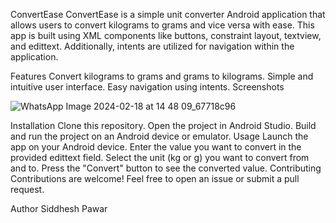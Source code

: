 ConvertEase
ConvertEase is a simple unit converter Android application that allows users to convert kilograms to grams and vice versa with ease. This app is built using XML components like buttons, constraint layout, textview, and edittext. Additionally, intents are utilized for navigation within the application.

Features
Convert kilograms to grams and grams to kilograms.
Simple and intuitive user interface.
Easy navigation using intents.
Screenshots


![WhatsApp Image 2024-02-18 at 14 48 09_67718c96](https://github.com/Siddhesh-003/OIBSIP-ConvertEase/assets/109758256/a6f5ef8c-4410-424d-b8c1-99609ab0b924)


Installation
Clone this repository.
Open the project in Android Studio.
Build and run the project on an Android device or emulator.
Usage
Launch the app on your Android device.
Enter the value you want to convert in the provided edittext field.
Select the unit (kg or g) you want to convert from and to.
Press the "Convert" button to see the converted value.
Contributing
Contributions are welcome! Feel free to open an issue or submit a pull request.



Author
Siddhesh Pawar
